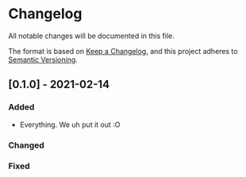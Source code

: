 # Changelog
All notable changes will be documented in this file.

The format is based on [Keep a Changelog](https://keepachangelog.com/en/1.0.0/),
and this project <!-- somewhat --> adheres to [Semantic Versioning](https://semver.org/spec/v2.0.0.html).

## [0.1.0] - 2021-02-14
### Added
- Everything. We uh put it out :O
### Changed

### Fixed